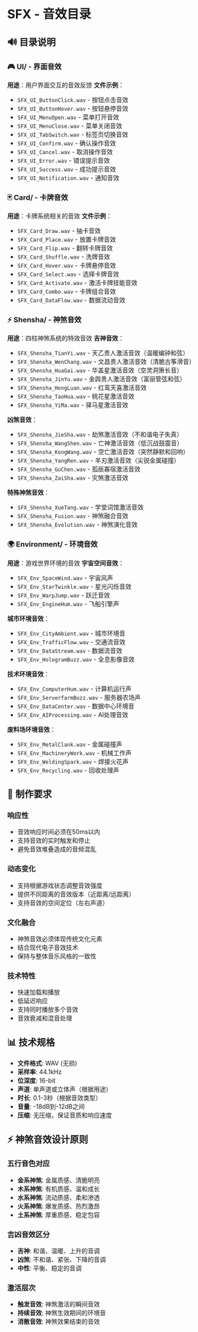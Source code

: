 # SFX - 音效目录

## 🔊 目录说明

### 🎮 UI/ - 界面音效
**用途**：用户界面交互的音效反馈
**文件示例**：
- `SFX_UI_ButtonClick.wav` - 按钮点击音效
- `SFX_UI_ButtonHover.wav` - 按钮悬停音效
- `SFX_UI_MenuOpen.wav` - 菜单打开音效
- `SFX_UI_MenuClose.wav` - 菜单关闭音效
- `SFX_UI_TabSwitch.wav` - 标签页切换音效
- `SFX_UI_Confirm.wav` - 确认操作音效
- `SFX_UI_Cancel.wav` - 取消操作音效
- `SFX_UI_Error.wav` - 错误提示音效
- `SFX_UI_Success.wav` - 成功提示音效
- `SFX_UI_Notification.wav` - 通知音效

### 🃏 Card/ - 卡牌音效
**用途**：卡牌系统相关的音效
**文件示例**：
- `SFX_Card_Draw.wav` - 抽卡音效
- `SFX_Card_Place.wav` - 放置卡牌音效
- `SFX_Card_Flip.wav` - 翻转卡牌音效
- `SFX_Card_Shuffle.wav` - 洗牌音效
- `SFX_Card_Hover.wav` - 卡牌悬停音效
- `SFX_Card_Select.wav` - 选择卡牌音效
- `SFX_Card_Activate.wav` - 激活卡牌技能音效
- `SFX_Card_Combo.wav` - 卡牌组合音效
- `SFX_Card_DataFlow.wav` - 数据流动音效

### ⚡ Shensha/ - 神煞音效
**用途**：四柱神煞系统的特效音效
**吉神音效**：
- `SFX_Shensha_TianYi.wav` - 天乙贵人激活音效（温暖编钟和弦）
- `SFX_Shensha_WenChang.wav` - 文昌贵人激活音效（清脆古筝滑音）
- `SFX_Shensha_HuaGai.wav` - 华盖星激活音效（空灵洞箫长音）
- `SFX_Shensha_JinYu.wav` - 金舆贵人激活音效（富丽管弦和弦）
- `SFX_Shensha_HongLuan.wav` - 红鸾天喜激活音效
- `SFX_Shensha_TaoHua.wav` - 桃花星激活音效
- `SFX_Shensha_YiMa.wav` - 驿马星激活音效

**凶煞音效**：
- `SFX_Shensha_JieSha.wav` - 劫煞激活音效（不和谐电子失真）
- `SFX_Shensha_WangShen.wav` - 亡神激活音效（低沉战鼓震音）
- `SFX_Shensha_KongWang.wav` - 空亡激活音效（突然静默和回响）
- `SFX_Shensha_YangRen.wav` - 羊刃激活音效（尖锐金属碰撞）
- `SFX_Shensha_GuChen.wav` - 孤辰寡宿激活音效
- `SFX_Shensha_ZaiSha.wav` - 灾煞激活音效

**特殊神煞音效**：
- `SFX_Shensha_XueTang.wav` - 学堂词馆激活音效
- `SFX_Shensha_Fusion.wav` - 神煞融合音效
- `SFX_Shensha_Evolution.wav` - 神煞演化音效

### 🌍 Environment/ - 环境音效
**用途**：游戏世界环境的音效
**宇宙空间音效**：
- `SFX_Env_SpaceWind.wav` - 宇宙风声
- `SFX_Env_StarTwinkle.wav` - 星光闪烁音效
- `SFX_Env_WarpJump.wav` - 跃迁音效
- `SFX_Env_EngineHum.wav` - 飞船引擎声

**城市环境音效**：
- `SFX_Env_CityAmbient.wav` - 城市环境音
- `SFX_Env_TrafficFlow.wav` - 交通流音效
- `SFX_Env_DataStream.wav` - 数据流音效
- `SFX_Env_HologramBuzz.wav` - 全息影像音效

**技术环境音效**：
- `SFX_Env_ComputerHum.wav` - 计算机运行声
- `SFX_Env_ServerfarmBuzz.wav` - 服务器农场声
- `SFX_Env_DataCenter.wav` - 数据中心环境音
- `SFX_Env_AIProcessing.wav` - AI处理音效

**废料场环境音效**：
- `SFX_Env_MetalClank.wav` - 金属碰撞声
- `SFX_Env_MachineryWork.wav` - 机械工作声
- `SFX_Env_WeldingSpark.wav` - 焊接火花声
- `SFX_Env_Recycling.wav` - 回收处理声

## 🎯 制作要求

### 响应性
- 音效响应时间必须在50ms以内
- 支持音效的实时触发和停止
- 避免音效堆叠造成的音频混乱

### 动态变化
- 支持根据游戏状态调整音效强度
- 提供不同距离的音效版本（近距离/远距离）
- 支持音效的空间定位（左右声道）

### 文化融合
- 神煞音效必须体现传统文化元素
- 结合现代电子音效技术
- 保持与整体音乐风格的一致性

### 技术特性
- 快速加载和播放
- 低延迟响应
- 支持同时播放多个音效
- 音效衰减和混音处理

## 📊 技术规格

- **文件格式**: WAV (无损)
- **采样率**: 44.1kHz
- **位深度**: 16-bit
- **声道**: 单声道或立体声（根据用途）
- **时长**: 0.1-3秒（根据音效类型）
- **音量**: -18dB到-12dB之间
- **压缩**: 无压缩，保证音质和响应速度

## ⚡ 神煞音效设计原则

### 五行音色对应
- **金系神煞**: 金属质感、清脆明亮
- **木系神煞**: 有机质感、温和成长
- **水系神煞**: 流动质感、柔和渗透
- **火系神煞**: 爆发质感、热烈激昂
- **土系神煞**: 厚重质感、稳定包容

### 吉凶音效区分
- **吉神**: 和谐、温暖、上升的音调
- **凶煞**: 不和谐、紧张、下降的音调
- **中性**: 平衡、稳定的音调

### 激活层次
- **触发音效**: 神煞激活的瞬间音效
- **持续音效**: 神煞生效期间的环境音
- **消散音效**: 神煞效果结束的音效 